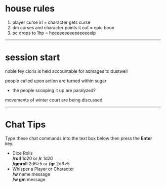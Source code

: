 # house rules
1. player curse irl = character gets curse
2. dm curses and character points it out = epic boon
3. pc drops to 1hp = heeeeeeeeeeeeeeeelp
---
# session start
noble fey cloris is held accountable for admages to dustwell

people called upon action are turned within sugar
- the people scooping it up are paralyzed?

movements of winter court are being discussed


---
# Chat Tips

Type these chat commands into the text box below then press the **Enter** key.

- Dice Rolls  
    **/roll** 1d20 or **/r** 1d20  
    **/gmroll** 2d6>5 or **/gr** 2d6>5
- Whisper a Player or Character  
    **/w** name message  
    **/w gm** message